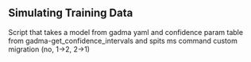 ## Simulating Training Data

Script that takes a model from gadma yaml and confidence param table from gadma-get_confidence_intervals and spits ms command custom migration (no, 1->2, 2->1)

